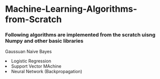 # Machine-Learning-Algorithms-from-Scratch

<h3> Following algorithms are implemented from the scratch uisng Numpy and other basic libraries </h3>

<l1> Gaussuan Naive Bayes </li>
<li> Logistic Regression</li>
<li> Support Vector MAchine </li>
<li> Neural Network (Backpropagation) </li>

